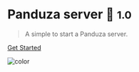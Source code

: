 <!-- _coverpage.md -->


# Panduza server :eyes: <small>1.0</small>

> A simple to start a Panduza server.


[Get Started](_intro.md)

<!-- background color -->

![color](#beebee)